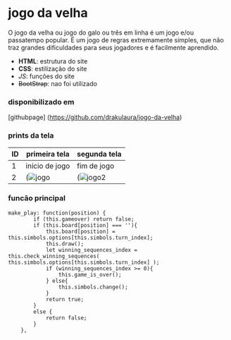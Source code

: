 # jogo da velha 
O jogo da velha ou jogo do galo ou três em linha é um jogo e/ou passatempo popular.
É um jogo de regras extremamente simples,
que não traz grandes dificuldades para seus jogadores e é facilmente aprendido.

 - **HTML**: estrutura do site
- __CSS__: estilização do site  
- *_JS_*: funções do site 
- ~~BootStrap~~: nao foi utilizado

### disponibilizado em 
[githubpage] (https://github.com/drakulaura/jogo-da-velha)

### prints da tela

| ID | primeira tela | segunda tela |
|----|---------------|----------------|
| 1  | início de jogo | fim de jogo |
| 2  | (![jogo](https://user-images.githubusercontent.com/99741182/162993996-6c48fb48-2d11-4b6e-bcfd-6b309b059d90.png)|(![jogo2](https://user-images.githubusercontent.com/99741182/162994056-52a55b92-61a6-4b96-9008-b487e7989b84.png)   |


### funcão principal 
```
make_play: function(position) {
        if (this.gameover) return false;
        if (this.board[position] === ''){
            this.board[position] = this.simbols.options[this.simbols.turn_index];
            this.draw();
            let winning_sequences_index = this.check_winning_sequences( this.simbols.options[this.simbols.turn_index] );
            if (winning_sequences_index >= 0){
                this.game_is_over();
            } else{
                this.simbols.change();
            }
            return true;
        }
        else {
            return false;
        }
    },

```
